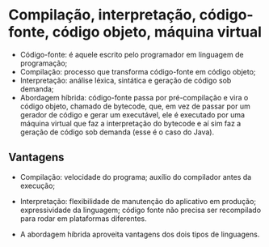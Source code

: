# Compilação, interpretação, código-fonte, código objeto, máquina virtual

- Código-fonte: é aquele escrito pelo programador em linguagem de programação;
- Compilação: processo que transforma código-fonte em código objeto;
- Interpretação: análise léxica, sintática e geração de código sob demanda;
- Abordagem híbrida: código-fonte passa por pré-compilação e vira o código objeto, chamado de bytecode, que, em vez de passar por um gerador de código e gerar um executável, ele é executado por uma máquina virtual que faz a interpretação do bytecode e aí sim faz a geração de código sob demanda (esse é o caso do Java).

## Vantagens

- Compilação: velocidade do programa; auxílio do compilador antes da execução;
- Interpretação: flexibilidade de manutenção do aplicativo em produção; expressividade da linguagem; código fonte não precisa ser recompilado para rodar em plataformas diferentes.

- A abordagem híbrida aproveita vantagens dos dois tipos de linguagens.
